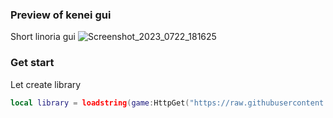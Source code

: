 ### Preview of kenei gui
Short linoria gui
![Screenshot_2023_0722_181625](https://github.com/RealTonk/library/assets/130735503/3cd445d8-5f6e-4719-9f57-9b2b8720b45f)
### Get start
Let create library
```lua
local library = loadstring(game:HttpGet("https://raw.githubusercontent.com/RealTonk/KeepScripts/main/Librarys/Evolution/Moblie/XenonUi.lua"))()
```
